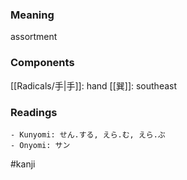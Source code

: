 ### Meaning

assortment

### Components

[[Radicals/手|手]]: hand [[巽]]: southeast

### Readings

```
- Kunyomi: せん.する, えら.む, えら.ぶ
- Onyomi: サン
```

#kanji